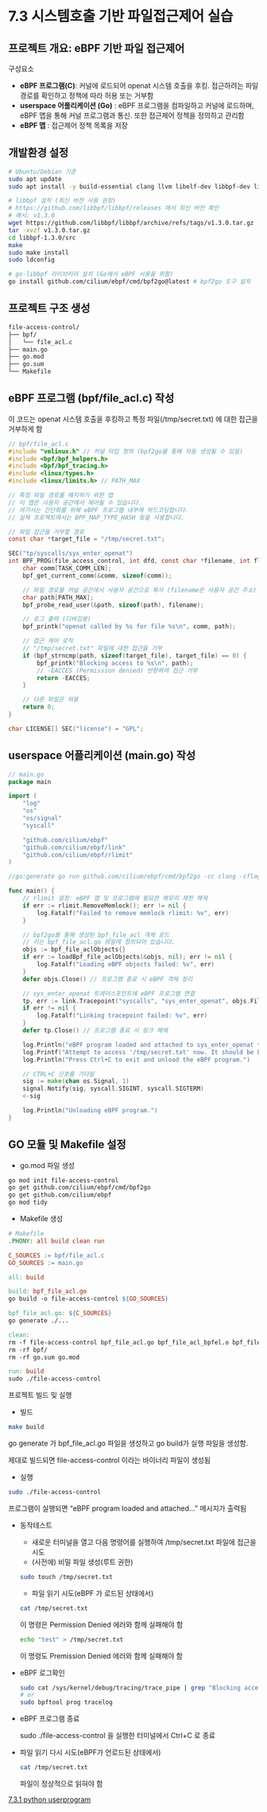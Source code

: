 # 7.3 시스템호출 기반 파일접근제어 실습

## 프로젝트 개요: eBPF 기반 파일 접근제어

구성요소

- **eBPF 프로그램(C)**: 커널에 로드되어 openat 시스템 호출을 후킹. 접근하려는 파일 경로를 확인하고 정책에 따라 허용 또는 거부함
- **userspace 어플리케이션 (Go)** : eBPF 프로그램을 컴파일하고 커널에 로드하며, eBPF 맵을 통해 커널 프로그램과 통신. 또한 접근제어 정첵을 정의하고 관리함
- **eBPF 맵** : 접근제어 정책 목록을 저장

## 개발환경 설정

```bash
# Ubuntu/Debian 기준
sudo apt update
sudo apt install -y build-essential clang llvm libelf-dev libbpf-dev linux-headers-$(uname -r) golang-go

# libbpf 설치 (최신 버전 사용 권장)
# https://github.com/libbpf/libbpf/releases 에서 최신 버전 확인
# 예시: v1.3.0
wget https://github.com/libbpf/libbpf/archive/refs/tags/v1.3.0.tar.gz
tar -xvzf v1.3.0.tar.gz
cd libbpf-1.3.0/src
make
sudo make install
sudo ldconfig

# go-libbpf 라이브러리 설치 (Go에서 eBPF 사용을 위함)
go install github.com/cilium/ebpf/cmd/bpf2go@latest # bpf2go 도구 설치
```

## 프로젝트 구조 생성

```bash
file-access-control/
├── bpf/
│   └── file_acl.c
├── main.go
├── go.mod
├── go.sum
└── Makefile
```

## eBPF 프로그램 (bpf/file_acl.c)  작성

이 코드는 openat  시스템 호출을 후킹하고 특정 파일(/tmp/secret.txt) 에 대한 접근을 거부하게 함

```c
// bpf/file_acl.c
#include "vmlinux.h" // 커널 타입 정의 (bpf2go를 통해 자동 생성될 수 있음)
#include <bpf/bpf_helpers.h>
#include <bpf/bpf_tracing.h>
#include <linux/types.h>
#include <linux/limits.h> // PATH_MAX

// 특정 파일 경로를 매치하기 위한 맵
// 이 맵은 사용자 공간에서 제어될 수 있습니다.
// 여기서는 간단화를 위해 eBPF 프로그램 내부에 하드코딩합니다.
// 실제 프로젝트에서는 BPF_MAP_TYPE_HASH 등을 사용합니다.

// 파일 접근을 거부할 경로
const char *target_file = "/tmp/secret.txt";

SEC("tp/syscalls/sys_enter_openat")
int BPF_PROG(file_access_control, int dfd, const char *filename, int flags, umode_t mode) {
    char comm[TASK_COMM_LEN];
    bpf_get_current_comm(&comm, sizeof(comm));

    // 파일 경로를 커널 공간에서 사용자 공간으로 복사 (filename은 사용자 공간 주소)
    char path[PATH_MAX];
    bpf_probe_read_user(&path, sizeof(path), filename);

    // 로그 출력 (디버깅용)
    bpf_printk("openat called by %s for file %s\n", comm, path);

    // 접근 제어 로직
    // "/tmp/secret.txt" 파일에 대한 접근을 거부
    if (bpf_strncmp(path, sizeof(target_file), target_file) == 0) {
        bpf_printk("Blocking access to %s\n", path);
        // -EACCES (Permission denied) 반환하여 접근 거부
        return -EACCES;
    }

    // 다른 파일은 허용
    return 0;
}

char LICENSE[] SEC("license") = "GPL";
```

## userspace 어플리케이션 (main.go) 작성

```go
// main.go
package main

import (
	"log"
	"os"
	"os/signal"
	"syscall"

	"github.com/cilium/ebpf"
	"github.com/cilium/ebpf/link"
	"github.com/cilium/ebpf/rlimit"
)

//go:generate go run github.com/cilium/ebpf/cmd/bpf2go -cc clang -cflags "-O2 -g -Wall" bpf_file_acl bpf/file_acl.c -- -I./bpf/

func main() {
	// rlimit 설정: eBPF 맵 및 프로그램에 필요한 메모리 제한 해제
	if err := rlimit.RemoveMemlock(); err != nil {
		log.Fatalf("Failed to remove memlock rlimit: %v", err)
	}

	// bpf2go를 통해 생성된 bpf_file_acl 객체 로드
	// 이는 bpf_file_acl.go 파일에 정의되어 있습니다.
	objs := bpf_file_aclObjects{}
	if err := loadBpf_file_aclObjects(&objs, nil); err != nil {
		log.Fatalf("Loading eBPF objects failed: %v", err)
	}
	defer objs.Close() // 프로그램 종료 시 eBPF 객체 정리

	// sys_enter_openat 트레이스포인트에 eBPF 프로그램 연결
	tp, err := link.Tracepoint("syscalls", "sys_enter_openat", objs.FileAccessControl)
	if err != nil {
		log.Fatalf("Linking tracepoint failed: %v", err)
	}
	defer tp.Close() // 프로그램 종료 시 링크 해제

	log.Println("eBPF program loaded and attached to sys_enter_openat tracepoint.")
	log.Printf("Attempt to access '/tmp/secret.txt' now. It should be blocked.")
	log.Println("Press Ctrl+C to exit and unload the eBPF program.")

	// CTRL+C 신호를 기다림
	sig := make(chan os.Signal, 1)
	signal.Notify(sig, syscall.SIGINT, syscall.SIGTERM)
	<-sig

	log.Println("Unloading eBPF program.")
}
```

## GO 모듈 및 Makefile 설정

- go.mod 파일 생성

```bash
go mod init file-access-control
go get github.com/cilium/ebpf/cmd/bpf2go
go get github.com/cilium/ebpf
go mod tidy
```

- Makefile 생성

```makefile
# Makefile
.PHONY: all build clean run

C_SOURCES := bpf/file_acl.c
GO_SOURCES := main.go

all: build

build: bpf_file_acl.go
go build -o file-access-control ${GO_SOURCES}

bpf_file_acl.go: ${C_SOURCES}
go generate ./...

clean:
rm -f file-access-control bpf_file_acl.go bpf_file_acl_bpfel.o bpf_file_acl_bpfel_xgo.o
rm -rf bpf/
rm -rf go.sum go.mod

run: build
sudo ./file-access-control
```

프로젝트 빌드 및 실행

- 빌드

```bash
make build
```

go generate 가 bpf_file_acl.go 파일을 생성하고 go build가 실행 파일을 생성함.

제대로 빌드되면 file-access-control 이라는 바이너리 파일이 생성됨

- 실행

```bash
sudo ./file-access-control
```

프로그램이 실행되면 “eBPF program loaded and attached…” 메시지가 출력됨

- 동작테스트
    - 새로운 터미널을 열고 다음 명령어를 실행하여 /tmp/secret.txt 파일에 접근을 시도
    - (사전에) 비밀 파일 생성(루트 권한)
    
    ```bash
    sudo touch /tmp/secret.txt
    ```
    
    - 파일 읽기 시도(eBPF 가 로드된 상태에서)
    
    ```bash
    cat /tmp/secret.txt
    ```
    
    이 명령은 Permission Denied 에러와 함께 실패해야 함
    
    ```bash
    echo "test" > /tmp/secret.txt
    ```
    
    이 명령도 Premission Denied 에러와 함께 실패해야 함
    
- eBPF 로그확인
    
    ```bash
    sudo cat /sys/kernel/debug/tracing/trace_pipe | grep "Blocking access"
    # or
    sudo bpftool prog tracelog
    ```
    
- eBPF 프로그램 종료
    
    sudo ./file-access-control 을 실행한 터미널에서 Ctrl+C 로 종료
    
- 파일 읽기 다시 시도(eBPF가 언로드된 상태에서)
    
    ```bash
    cat /tmp/secret.txt
    ```
    
    파일이 정상적으로 읽혀야 함
    

[7.3.1 python userprogram](https://www.notion.so/7-3-1-python-userprogram-22a2c18e27da80bf8a17ff3dc2a61d0f?pvs=21)
